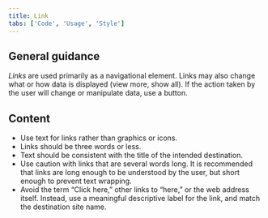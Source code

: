 ```yaml
---
title: Link
tabs: ['Code', 'Usage', 'Style']
---
```


## General guidance


_Links_ are used primarily as a navigational element. Links may also change what or how data is displayed (view more, show all). If the action taken by the user will change or manipulate data, use a button.



## Content

- Use text for links rather than graphics or icons.
- Links should be three words or less.
- Text should be consistent with the title of the intended destination.
- Use caution with links that are several words long. It is recommended that links are long enough to be understood by the user, but short enough to prevent text wrapping.
- Avoid the term “Click here,” other links to “here,” or the web address itself. Instead, use a meaningful descriptive label for the link, and match the destination site name.
